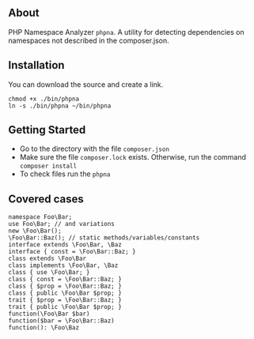 ## About
PHP Namespace Analyzer `phpna`.
A utility for detecting dependencies on namespaces not described in the composer.json.

## Installation
You can download the source and create a link.
```
chmod +x ./bin/phpna
ln -s ./bin/phpna ~/bin/phpna
```

## Getting Started
- Go to the directory with the file `composer.json`
- Make sure the file `composer.lock` exists. Otherwise, run the command `composer install`
- To check files run the `phpna`

## Covered cases
```
namespace Foo\Bar;
use Foo\Bar; // and variations
new \Foo\Bar();
\Foo\Bar::Baz(); // static methods/variables/constants
interface extends \Foo\Bar, \Baz
interface { const = \Foo\Bar::Baz; }
class extends \Foo\Bar
class implements \Foo\Bar, \Baz
class { use \Foo\Bar; }
class { const = \Foo\Bar::Baz; }
class { $prop = \Foo\Bar::Baz; }
class { public \Foo\Bar $prop; }
trait { $prop = \Foo\Bar::Baz; }
trait { public \Foo\Bar $prop; }
function(\Foo\Bar $bar)
function($bar = \Foo\Bar::Baz)
function(): \Foo\Baz
```


